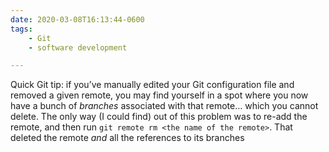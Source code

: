 ```yaml
---
date: 2020-03-08T16:13:44-0600
tags:
    - Git
    - software development

---
```


Quick Git tip: if you’ve manually edited your Git configuration file and removed a given remote, you may find yourself in a spot where you now have a bunch of *branches* associated with that remote… which you cannot delete. The only way (I could find) out of this problem was to re-add the remote, and then run `git remote rm <the name of the remote>`. That deleted the remote *and* all the references to its branches